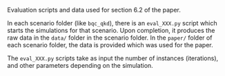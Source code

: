 Evaluation scripts and data used for section 6.2 of the paper.

In each scenario folder (like `bqc_qkd`), there is an `eval_XXX.py` script which starts the simulations for that scenario.
Upon completion, it produces the raw data in the `data/` folder in the scenario folder.
In the `paper/` folder of each scenario folder, the data is provided which was used for the paper.

The `eval_XXX.py` scripts take as input the number of instances (iterations), and other parameters depending on the simulation.
